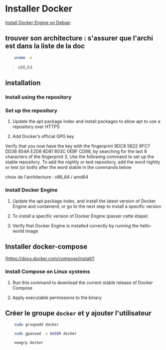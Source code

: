 
# Installer Docker

[Install Docker Engine on Debian](https://docs.docker.com/engine/install/debian/)

## trouver son architecture : s'assurer que l'archi est dans la liste de la doc

```bash
    uname -m
```

> x86_64

## installation

### Install using the repository

### Set up the repository

1. Update the apt package index and install packages to allow apt to use a repository over HTTPS

2. Add Docker’s official GPG key

 Verify that you now have the key with the fingerprint 9DC8 5822 9FC7 DD38 854A E2D8 8D81 803C 0EBF CD88, by searching for the last 8 characters of the fingerprint
3. Use the following command to set up the stable repository. To add the nightly or test repository, add the word nightly or test (or both) after the word stable in the commands below

choix de l'architecture : x86_64 / amd64

### Install Docker Engine

1. Update the apt package index, and install the latest version of Docker Engine and containerd, or go to the next step to install a specific version

2. To install a specific version of Docker Engine (passer cette étape)

3. Verify that Docker Engine is installed correctly by running the hello-world image

## Installer docker-compose

[https://docs.docker.com/compose/install/]

### Install Compose on Linux systems

1. Run this command to download the current stable release of Docker Compose

2. Apply executable permissions to the binary

## Créer le groupe `docker` et y ajouter l'utilisateur

```bash
    sudo groupadd docker

    sudo gpasswd -a $USER docker

    newgrp docker
```
